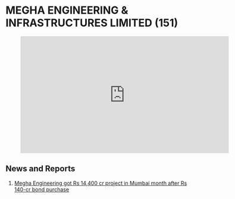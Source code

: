 # MEGHA ENGINEERING & INFRASTRUCTURES LIMITED (151)

<figure class="video_container">
<iframe width="560" height="315" src="https://www.youtube.com/embed/tUkQ73HVAJI?si=TREb-F3D2JT0CZ9S" title="YouTube video player" frameborder="0" allow="accelerometer; autoplay; clipboard-write; encrypted-media; gyroscope; picture-in-picture; web-share" referrerpolicy="strict-origin-when-cross-origin" allowfullscreen></iframe>
</figure>

## News and Reports

1. [Megha Engineering got Rs 14,400 cr project in Mumbai month after Rs 140-cr bond purchase](https://www.indiatoday.in/india/story/electoral-bonds-megha-engineering-and-infrastructure-mumbai-tunnel-bmc-mumbai-panalty-2518303-2024-03-22)


